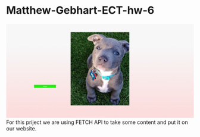 # Matthew-Gebhart-ECT-hw-6
<img src="2022-04-01.png">
For this priject we are using FETCH API to take some content and put it on our website. 
